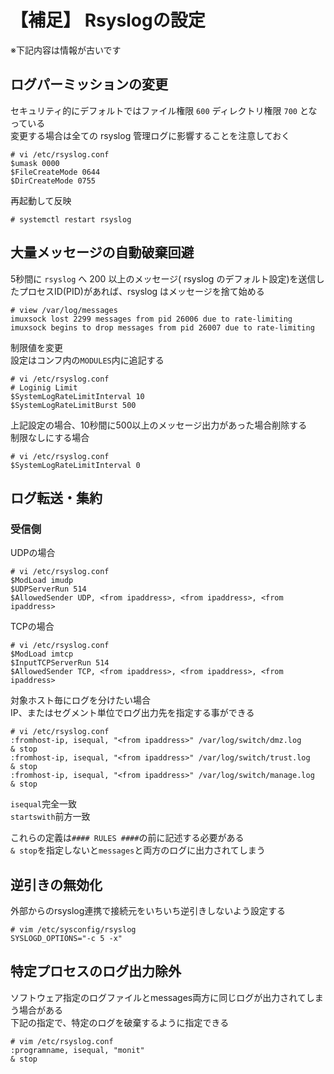 # 【補足】 Rsyslogの設定
※下記内容は情報が古いです  

## ログパーミッションの変更
セキュリティ的にデフォルトではファイル権限 `600` ディレクトリ権限 `700` となっている  
変更する場合は全ての rsyslog 管理ログに影響することを注意しておく  

```
# vi /etc/rsyslog.conf
$umask 0000
$FileCreateMode 0644
$DirCreateMode 0755
```

再起動して反映  

```
# systemctl restart rsyslog
```

## 大量メッセージの自動破棄回避
5秒間に `rsyslog` へ 200 以上のメッセージ( rsyslog のデフォルト設定)を送信したプロセスID(PID)があれば、rsyslog はメッセージを捨て始める  

```
# view /var/log/messages
imuxsock lost 2299 messages from pid 26006 due to rate-limiting
imuxsock begins to drop messages from pid 26007 due to rate-limiting
```

制限値を変更  
設定はコンフ内の`MODULES`内に追記する  

```
# vi /etc/rsyslog.conf
# Loginig Limit
$SystemLogRateLimitInterval 10
$SystemLogRateLimitBurst 500
```

上記設定の場合、10秒間に500以上のメッセージ出力があった場合削除する  
制限なしにする場合  

```
# vi /etc/rsyslog.conf
$SystemLogRateLimitInterval 0
```

## ログ転送・集約  

### 受信側  

UDPの場合  

```
# vi /etc/rsyslog.conf
$ModLoad imudp
$UDPServerRun 514
$AllowedSender UDP, <from ipaddress>, <from ipaddress>, <from ipaddress>
```

TCPの場合  

```
# vi /etc/rsyslog.conf
$ModLoad imtcp
$InputTCPServerRun 514
$AllowedSender TCP, <from ipaddress>, <from ipaddress>, <from ipaddress>
```

対象ホスト毎にログを分けたい場合  
IP、またはセグメント単位でログ出力先を指定する事ができる  

```
# vi /etc/rsyslog.conf
:fromhost-ip, isequal, "<from ipaddress>" /var/log/switch/dmz.log
& stop
:fromhost-ip, isequal, "<from ipaddress>" /var/log/switch/trust.log
& stop
:fromhost-ip, isequal, "<from ipaddress>" /var/log/switch/manage.log
& stop
```

`isequal`完全一致  
`startswith`前方一致  

これらの定義は`#### RULES ####`の前に記述する必要がある  
`& stop`を指定しないと`messages`と両方のログに出力されてしまう  

## 逆引きの無効化
外部からのrsyslog連携で接続元をいちいち逆引きしないよう設定する  

```
# vim /etc/sysconfig/rsyslog
SYSLOGD_OPTIONS="-c 5 -x"
```

## 特定プロセスのログ出力除外  
ソフトウェア指定のログファイルとmessages両方に同じログが出力されてしまう場合がある  
下記の指定で、特定のログを破棄するように指定できる  

```
# vim /etc/rsyslog.conf
:programname, isequal, "monit"
& stop
```
